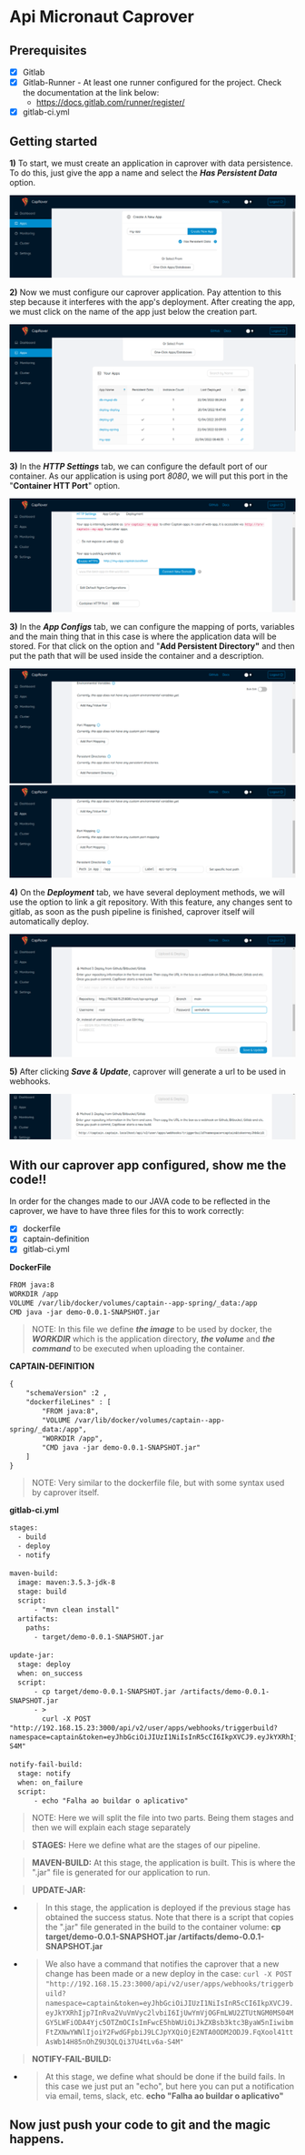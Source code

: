# Api Micronaut Caprover

## Prerequisites
- [x] Gitlab
- [x] Gitlab-Runner - At least one runner configured for the project. Check the documentation at the link below:
  - https://docs.gitlab.com/runner/register/
- [x] gitlab-ci.yml

## Getting started

**1)** To start, we must create an application in caprover with data persistence. To do this, just give the app a name and select the ***Has Persistent Data*** option.

![sparkles](images/criar-app-java-caprover.png)

**2)** Now we must configure our caprover application. Pay attention to this step because it interferes with the app's deployment. After creating the app, we must click on the name of the app just below the creation part.

![sparkles](images/configurar-app-1.png)

**3)** In the ***HTTP Settings*** tab, we can configure the default port of our container. As our application is using port *8080*, we will put this port in the "**Container HTT Port**" option.

![sparkles](images/configurar-app-2.png)

**3)** In the ***App Configs*** tab, we can configure the mapping of ports, variables and the main thing that in this case is where the application data will be stored. For that click on the option and "**Add Persistent Directory"** and then put the path that will be used inside the container and a description.

![sparkles](images/configurar-app-3.png)
![sparkles](images/configurar-app-4.png)

**4)** On the ***Deployment*** tab, we have several deployment methods, we will use the option to link a git repository. With this feature, any changes sent to gitlab, as soon as the push pipeline is finished, caprover itself will automatically deploy.

![sparkles](images/configurar-app-5.png)

**5)** After clicking ***Save & Update***, caprover will generate a url to be used in webhooks.

![sparkles](images/configurar-app-6.png)


## With our caprover app configured, show me the code!!

In order for the changes made to our JAVA code to be reflected in the caprover, we have to have three files for this to work correctly:
- [x] dockerfile
- [x] captain-definition
- [x] gitlab-ci.yml

**DockerFile**
```
FROM java:8
WORKDIR /app
VOLUME /var/lib/docker/volumes/captain--app-spring/_data:/app
CMD java -jar demo-0.0.1-SNAPSHOT.jar
```

> NOTE: In this file we define ***the image*** to be used by docker, the ***WORKDIR*** which is the application directory, ***the volume*** and ***the command*** to be executed when uploading the container.


**CAPTAIN-DEFINITION**
```
{
	"schemaVersion" :2 ,
	"dockerfileLines" : [
		"FROM java:8",
		"VOLUME /var/lib/docker/volumes/captain--app-spring/_data:/app",
		"WORKDIR /app",
		"CMD java -jar demo-0.0.1-SNAPSHOT.jar"
	]
}
```

> NOTE: Very similar to the dockerfile file, but with some syntax used by caprover itself.


**gitlab-ci.yml**
```
stages:
  - build
  - deploy
  - notify

maven-build:
  image: maven:3.5.3-jdk-8
  stage: build
  script:
      - "mvn clean install"
  artifacts:
    paths:
      - target/demo-0.0.1-SNAPSHOT.jar

update-jar:
  stage: deploy
  when: on_success
  script:
      - cp target/demo-0.0.1-SNAPSHOT.jar /artifacts/demo-0.0.1-SNAPSHOT.jar
      - >
        curl -X POST "http://192.168.15.23:3000/api/v2/user/apps/webhooks/triggerbuild?namespace=captain&token=eyJhbGciOiJIUzI1NiIsInR5cCI6IkpXVCJ9.eyJkYXRhIjp7InRva2VuVmVyc2lvbiI6IjUwYmVjOGFmLWU2ZTUtNGM0MS04MGY5LWFiODA4Yjc5OTZmOCIsImFwcE5hbWUiOiJkZXBsb3ktc3ByaW5nIiwibmFtZXNwYWNlIjoiY2FwdGFpbiJ9LCJpYXQiOjE2NTA0ODM2ODJ9.FqXool41ttAsWb14H85nOhZ9U3QLQi37U4tLv6a-S4M"

notify-fail-build:
  stage: notify
  when: on_failure
  script:
      - echo "Falha ao buildar o aplicativo"
```

> NOTE: Here we will split the file into two parts. Being them stages and then we will explain each stage separately

> **STAGES:** Here we define what are the stages of our pipeline.

> **MAVEN-BUILD:** At this stage, the application is built. This is where the ".jar" file is generated for our application to run.

> **UPDATE-JAR:** 
 - >  In this stage, the application is deployed if the previous stage has obtained the success status. Note that there is a script that copies the ".jar" file generated in the build to the container volume:
  **cp target/demo-0.0.1-SNAPSHOT.jar /artifacts/demo-0.0.1-SNAPSHOT.jar**
  

 - >  We also have a command that notifies the caprover that a new change has been made or a new deploy in the case:
  ```curl -X POST "http://192.168.15.23:3000/api/v2/user/apps/webhooks/triggerbuild?namespace=captain&token=eyJhbGciOiJIUzI1NiIsInR5cCI6IkpXVCJ9.eyJkYXRhIjp7InRva2VuVmVyc2lvbiI6IjUwYmVjOGFmLWU2ZTUtNGM0MS04MGY5LWFiODA4Yjc5OTZmOCIsImFwcE5hbWUiOiJkZXBsb3ktc3ByaW5nIiwibmFtZXNwYWNlIjoiY2FwdGFpbiJ9LCJpYXQiOjE2NTA0ODM2ODJ9.FqXool41ttAsWb14H85nOhZ9U3QLQi37U4tLv6a-S4M"```
 
> **NOTIFY-FAIL-BUILD:** 
 - >  At this stage, we define what should be done if the build fails. In this case we just put an "echo", but here you can put a notification via email, tems, slack, etc.
  **echo "Falha ao buildar o aplicativo"**



## Now just push your code to git and the magic happens.
